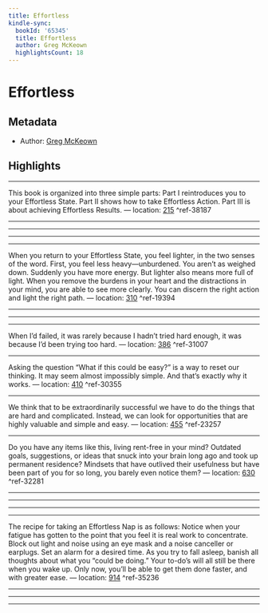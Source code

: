 ```yaml
---
title: Effortless
kindle-sync:
  bookId: '65345'
  title: Effortless
  author: Greg McKeown
  highlightsCount: 18
---
```

# Effortless
## Metadata
* Author: [Greg McKeown](None)

## Highlights


---
This book is organized into three simple parts: Part I reintroduces you to your Effortless State. Part II shows how to take Effortless Action. Part III is about achieving Effortless Results. — location: [215]() ^ref-38187

---


---


---


---
When you return to your Effortless State, you feel lighter, in the two senses of the word. First, you feel less heavy—unburdened. You aren’t as weighed down. Suddenly you have more energy. But lighter also means more full of light. When you remove the burdens in your heart and the distractions in your mind, you are able to see more clearly. You can discern the right action and light the right path. — location: [310]() ^ref-19394

---


---


---
When I’d failed, it was rarely because I hadn’t tried hard enough, it was because I’d been trying too hard. — location: [386]() ^ref-31007

---
Asking the question “What if this could be easy?” is a way to reset our thinking. It may seem almost impossibly simple. And that’s exactly why it works. — location: [410]() ^ref-30355

---
We think that to be extraordinarily successful we have to do the things that are hard and complicated. Instead, we can look for opportunities that are highly valuable and simple and easy. — location: [455]() ^ref-23257

---
Do you have any items like this, living rent-free in your mind? Outdated goals, suggestions, or ideas that snuck into your brain long ago and took up permanent residence? Mindsets that have outlived their usefulness but have been part of you for so long, you barely even notice them? — location: [630]() ^ref-32281

---


---


---


---
The recipe for taking an Effortless Nap is as follows: Notice when your fatigue has gotten to the point that you feel it is real work to concentrate. Block out light and noise using an eye mask and a noise canceller or earplugs. Set an alarm for a desired time. As you try to fall asleep, banish all thoughts about what you “could be doing.” Your to-do’s will all still be there when you wake up. Only now, you’ll be able to get them done faster, and with greater ease. — location: [914]() ^ref-35236

---


---


---
